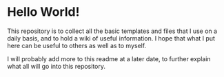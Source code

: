 # Hello World!

This repository is to collect all the basic templates and files that I use on a daily basis, and to hold a wiki of useful information. I hope that what I put here can be useful to others as well as to myself.

I will probably add more to this readme at a later date, to further explain what all will go into this repository.
